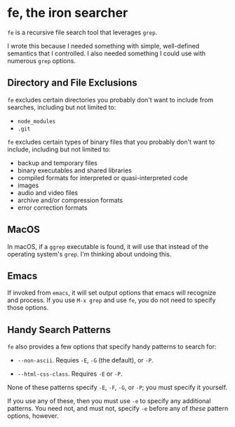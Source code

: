 # fe, the iron searcher

`fe` is a recursive file search tool that leverages `grep`.

I wrote this because I needed something with simple, well-defined
semantics that I controlled.  I also needed something I could use with
numerous `grep` options.

## Directory and File Exclusions

`fe` excludes certain directories you probably don't want to include
from searches, including but not limited to:

-   `node_modules`
-   `.git`

`fe` excludes certain types of binary files that you probably don't
want to include, including but not limited to:

-   backup and temporary files
-   binary executables and shared libraries
-   compiled formats for interpreted or quasi-interpreted code
-   images
-   audio and video files
-   archive and/or compression formats
-   error correction formats

## MacOS

In macOS, if a `ggrep` executable is found, it will use that instead
of the operating system's `grep`.  I'm thinking about undoing this.

## Emacs

If invoked from `emacs`, it will set output options that emacs will
recognize and process.  If you use `M-x grep` and use `fe`, you do not
need to specify those options.

## Handy Search Patterns

`fe` also provides a few options that specify handy patterns to search
for:

-   `--non-ascii`.  Requies `-E`, `-G` (the default), or `-P`.

-   `--html-css-class`.  Requires `-E` or `-P`.

None of these patterns specify `-E`, `-F`, `-G`, or `-P`; you must
specify it yourself.

If you use any of these, then you must use `-e` to specify any
additional patterns.  You need not, and must not, specify `-e` before
any of *these* pattern options, however.
